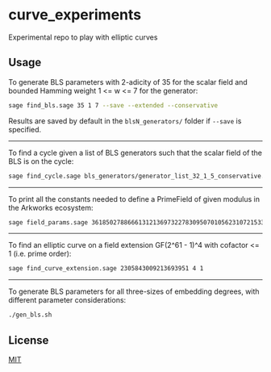# curve_experiments

Experimental repo to play with elliptic curves

## Usage

To generate BLS parameters with 2-adicity of 35 for the scalar field and bounded
Hamming weight 1 <= w <= 7 for the generator:
```bash
sage find_bls.sage 35 1 7 --save --extended --conservative
```
Results are saved by default in the `blsN_generators/` folder if `--save` is specified.

---

To find a cycle given a list of BLS generators such that
the scalar field of the BLS is on the cycle:
```bash
sage find_cycle.sage bls_generators/generator_list_32_1_5_conservative.csv
```

---

To print all the constants needed to define a PrimeField of given modulus in the Arkworks ecosystem:
```bash
sage field_params.sage 3618502788666131213697322783095070105623107215331596699973092056135872020481
```

---

To find an elliptic curve on a field extension GF(2^61 - 1)^4 with cofactor <= 1 (i.e. prime order):
```bash
sage find_curve_extension.sage 2305843009213693951 4 1
```

---

To generate BLS parameters for all three-sizes of embedding degrees, with different parameter considerations:
```bash
./gen_bls.sh
```

## License
[MIT](https://choosealicense.com/licenses/mit/)